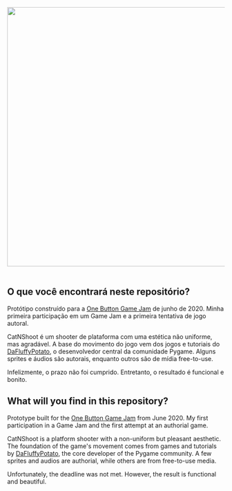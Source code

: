<div align="center">
    <img src="Animations/gameplay.gif" width="600"/>
</div>
<br/>

## O que você encontrará neste repositório?

Protótipo construído para a [One Button Game Jam](https://itch.io/jam/one-button-game) de junho de 2020. Minha primeira
participação em um Game Jam e a primeira tentativa de jogo autoral.

CatNShoot é um shooter de plataforma com uma estética não uniforme, mas agradável. A base do movimento do jogo vem dos
jogos e tutoriais do [DaFluffyPotato](https://www.youtube.com/c/DaFluffyPotato), o desenvolvedor central da comunidade
Pygame. Alguns sprites e áudios são autorais, enquanto outros são de mídia free-to-use.

Infelizmente, o prazo não foi cumprido. Entretanto, o resultado é funcional e bonito.

## What will you find in this repository?

Prototype built for the [One Button Game Jam](https://itch.io/jam/one-button-game) from June 2020. My first
participation in a Game Jam and the first attempt at an authorial game.

CatNShoot is a platform shooter with a non-uniform but pleasant aesthetic. The foundation of the game's movement comes
from games and tutorials by [DaFluffyPotato](https://www.youtube.com/c/DaFluffyPotato), the core developer of the Pygame
community. A few sprites and audios are authorial, while others are from free-to-use media.

Unfortunately, the deadline was not met. However, the result is functional and beautiful.
